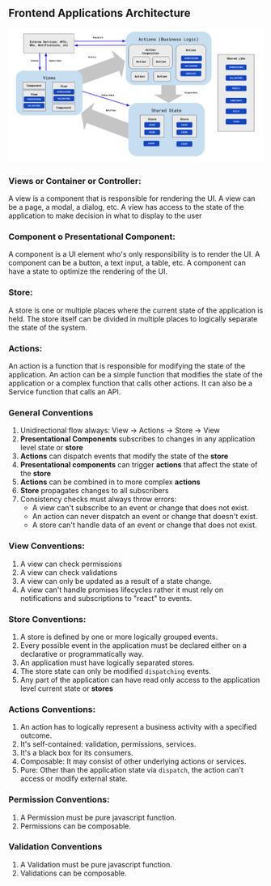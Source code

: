 ## **Frontend Applications Architecture**

![Frontend Apps Architecture](../assets/media/react-architecture.png)

### **Views or Container or Controller:** 

A view is a component that is responsible for rendering the UI. A view can be a page, a modal, a dialog, etc. A view has access to the state of the application to make decision in what to display to the user

### **Component o Presentational Component:** 

A component is a UI element who's only responsibility is to render the UI. A component can be a button, a text input, a table, etc. A component can have a state to optimize the rendering of the UI.

### **Store:**

A store is one or multiple places where the current state of the application is held. The store itself can be divided in multiple places to logically separate the state of the system.

### **Actions:**

An action is a function that is responsible for modifying the state of the application. An action can be a simple function that modifies the state of the application or a complex function that calls other actions. It can also be a Service function that calls an API.


### General Conventions
1) Unidirectional flow always: View -> Actions -> Store -> View
2) **Presentational Components** subscribes to changes in any application level state or **store**
3) **Actions** can dispatch events that modify the state of the **store**
4) **Presentational components** can trigger **actions** that affect the state of the **store**
5) **Actions** can be combined in to more complex **actions**
6) **Store** propagates changes to all subscribers
7) Consistency checks must always throw errors:
    - A view can't subscribe to an event or change that does not exist.
    - An action can never dispatch an event or change that doesn't exist.
    - A store can't handle data of an event or change that does not exist.

### **View Conventions:**
1) A view can check permissions
2) A view can check validations
3) A view can only be updated as a result of a state change.
4) A view can't handle promises lifecycles rather it must rely on notifications and subscriptions to "react" to events.

### **Store Conventions:**
1) A store is defined by one or more logically grouped events.
2) Every possible event in the application must be declared either on a declarative or programmatically way.
3) An application must have logically separated stores.
4) The store state can only be modified `dispatching` events.
5) Any part of the application can have read only access to the application level current state or **stores**

### **Actions Conventions:**
1) An action has to logically represent a business activity with a specified outcome.
2) It's self-contained: validation, permissions, services.
3) It's a black box for its consumers.
4) Composable: It may consist of other underlying actions or services.
5) Pure: Other than the application state via `dispatch`, the action can't access or modify external state.

### **Permission Conventions:**
1) A Permission must be pure javascript function.
2) Permissions can be composable.

### **Validation Conventions**
1) A Validation must be pure javascript function.
2) Validations can be composable.
